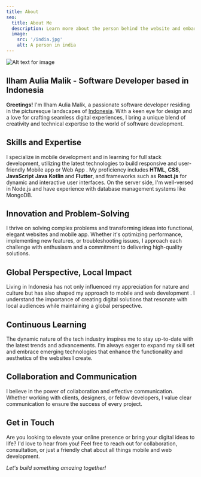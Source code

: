 ```yaml
---
title: About
seo:
  title: About Me
  description: Learn more about the person behind the website and embark on a journey of inspiration and shared experiences.
  image:
    src: '/india.jpg'
    alt: A person in india
---
```


![Alt text for image](/india.jpg)

## Ilham Aulia Malik - Software Developer based in Indonesia

**Greetings!** I'm Ilham Aulia Malik, a passionate software developer residing in the picturesque landscapes of [Indonesia](https://en.wikipedia.org/wiki/indonesia). With a keen eye for design and a love for crafting seamless digital experiences, I bring a unique blend of creativity and technical expertise to the world of software development.

## Skills and Expertise

I specialize in mobile development and in learning for full stack development, utilizing the latest technologies to build responsive and user-friendly Mobile app or Web App . My proficiency includes **HTML**, **CSS**, **JavaScript** **Java** **Kotlin** and **Flutter**, and frameworks such as **React.js** for dynamic and interactive user interfaces. On the server side, I'm well-versed in Node.js and have experience with database management systems like MongoDB.

## Innovation and Problem-Solving

I thrive on solving complex problems and transforming ideas into functional, elegant websites and mobile app. Whether it's optimizing performance, implementing new features, or troubleshooting issues, I approach each challenge with enthusiasm and a commitment to delivering high-quality solutions.

## Global Perspective, Local Impact

Living in Indonesia has not only influenced my appreciation for nature and culture but has also shaped my approach to mobile and web development . I understand the importance of creating digital solutions that resonate with local audiences while maintaining a global perspective.

## Continuous Learning

The dynamic nature of the tech industry inspires me to stay up-to-date with the latest trends and advancements. I'm always eager to expand my skill set and embrace emerging technologies that enhance the functionality and aesthetics of the websites I create.

## Collaboration and Communication

I believe in the power of collaboration and effective communication. Whether working with clients, designers, or fellow developers, I value clear communication to ensure the success of every project.

## Get in Touch

Are you looking to elevate your online presence or bring your digital ideas to life? I'd love to hear from you! Feel free to reach out for collaboration, consultation, or just a friendly chat about all things mobile and web development.

_Let's build something amazing together!_

